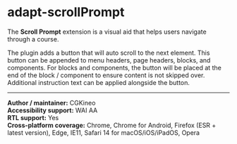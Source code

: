 # adapt-scrollPrompt

The **Scroll Prompt** extension is a visual aid that helps users navigate through a course.

The plugin adds a button that will auto scroll to the next element. This button can be appended to menu headers, page headers, blocks, and components. For blocks and components, the button will be placed at the end of the block / component to ensure content is not skipped over. Additional instruction text can be applied alongside the button.

---

**Author / maintainer:** CGKineo <br>
**Accessibility support:** WAI AA <br>
**RTL support:** Yes <br>
**Cross-platform coverage:** Chrome, Chrome for Android, Firefox (ESR + latest version), Edge, IE11, Safari 14 for macOS/iOS/iPadOS, Opera <br>
